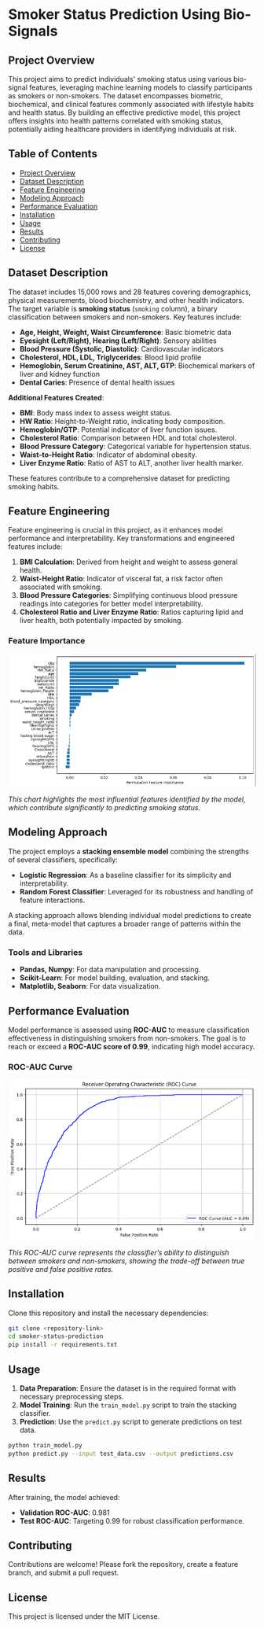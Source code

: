 # Smoker Status Prediction Using Bio-Signals

## Project Overview

This project aims to predict individuals' smoking status using various bio-signal features, leveraging machine learning models to classify participants as smokers or non-smokers. The dataset encompasses biometric, biochemical, and clinical features commonly associated with lifestyle habits and health status. By building an effective predictive model, this project offers insights into health patterns correlated with smoking status, potentially aiding healthcare providers in identifying individuals at risk.

## Table of Contents

- [Project Overview](#project-overview)
- [Dataset Description](#dataset-description)
- [Feature Engineering](#feature-engineering)
- [Modeling Approach](#modeling-approach)
- [Performance Evaluation](#performance-evaluation)
- [Installation](#installation)
- [Usage](#usage)
- [Results](#results)
- [Contributing](#contributing)
- [License](#license)

## Dataset Description

The dataset includes 15,000 rows and 28 features covering demographics, physical measurements, blood biochemistry, and other health indicators. The target variable is **smoking status** (`smoking` column), a binary classification between smokers and non-smokers. Key features include:

- **Age, Height, Weight, Waist Circumference**: Basic biometric data
- **Eyesight (Left/Right), Hearing (Left/Right)**: Sensory abilities
- **Blood Pressure (Systolic, Diastolic)**: Cardiovascular indicators
- **Cholesterol, HDL, LDL, Triglycerides**: Blood lipid profile
- **Hemoglobin, Serum Creatinine, AST, ALT, GTP**: Biochemical markers of liver and kidney function
- **Dental Caries**: Presence of dental health issues
  
**Additional Features Created**:
- **BMI**: Body mass index to assess weight status.
- **HW Ratio**: Height-to-Weight ratio, indicating body composition.
- **Hemoglobin/GTP**: Potential indicator of liver function issues.
- **Cholesterol Ratio**: Comparison between HDL and total cholesterol.
- **Blood Pressure Category**: Categorical variable for hypertension status.
- **Waist-to-Height Ratio**: Indicator of abdominal obesity.
- **Liver Enzyme Ratio**: Ratio of AST to ALT, another liver health marker.

These features contribute to a comprehensive dataset for predicting smoking habits.

## Feature Engineering

Feature engineering is crucial in this project, as it enhances model performance and interpretability. Key transformations and engineered features include:

1. **BMI Calculation**: Derived from height and weight to assess general health.
2. **Waist-Height Ratio**: Indicator of visceral fat, a risk factor often associated with smoking.
3. **Blood Pressure Categories**: Simplifying continuous blood pressure readings into categories for better model interpretability.
4. **Cholesterol Ratio and Liver Enzyme Ratio**: Ratios capturing lipid and liver health, both potentially impacted by smoking.

### Feature Importance
![Feature Importance](image-1.png)

*This chart highlights the most influential features identified by the model, which contribute significantly to predicting smoking status.*

## Modeling Approach

The project employs a **stacking ensemble model** combining the strengths of several classifiers, specifically:

- **Logistic Regression**: As a baseline classifier for its simplicity and interpretability.
- **Random Forest Classifier**: Leveraged for its robustness and handling of feature interactions.
  
A stacking approach allows blending individual model predictions to create a final, meta-model that captures a broader range of patterns within the data.

### Tools and Libraries

- **Pandas, Numpy**: For data manipulation and processing.
- **Scikit-Learn**: For model building, evaluation, and stacking.
- **Matplotlib, Seaborn**: For data visualization.

## Performance Evaluation

Model performance is assessed using **ROC-AUC** to measure classification effectiveness in distinguishing smokers from non-smokers. The goal is to reach or exceed a **ROC-AUC score of 0.99**, indicating high model accuracy.

### ROC-AUC Curve
![alt text](image-2.png)

*This ROC-AUC curve represents the classifier’s ability to distinguish between smokers and non-smokers, showing the trade-off between true positive and false positive rates.*

## Installation

Clone this repository and install the necessary dependencies:

```bash
git clone <repository-link>
cd smoker-status-prediction
pip install -r requirements.txt
```

## Usage

1. **Data Preparation**: Ensure the dataset is in the required format with necessary preprocessing steps.
2. **Model Training**: Run the `train_model.py` script to train the stacking classifier.
3. **Prediction**: Use the `predict.py` script to generate predictions on test data.

```bash
python train_model.py
python predict.py --input test_data.csv --output predictions.csv
```

## Results

After training, the model achieved:

- **Validation ROC-AUC**: 0.981
- **Test ROC-AUC**: Targeting 0.99 for robust classification performance.

## Contributing

Contributions are welcome! Please fork the repository, create a feature branch, and submit a pull request.

## License

This project is licensed under the MIT License.
